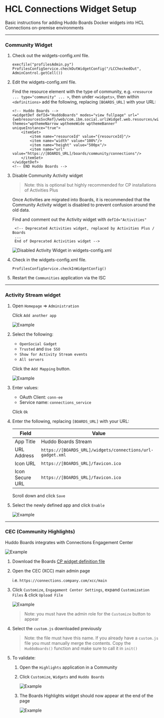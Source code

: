 # HCL Connections Widget Setup

Basic instructions for adding Huddo Boards Docker widgets into HCL Connections on-premise environments

---

### Community Widget

1.  Check out the widgets-config.xml file.

        execfile("profilesAdmin.py")
        ProfilesConfigService.checkOutWidgetConfig("/LCCheckedOut", AdminControl.getCell())

1.  Edit the widgets-config.xml file.

    Find the resource element with the type of community, e.g. `<resource ... type="community" ... >`, then under `<widgets>`, then within `<definitions>` add the following, replacing `[BOARDS_URL]` with your URL:

        <!-- Huddo Boards -->
        <widgetDef defId="HuddoBoards" modes="view fullpage" url="{webresourcesSvcRef}/web/com.ibm.social.urliWidget.web.resources/widget/urlWidget.xml" themes="wpthemeNarrow wpthemeWide wpthemeBanner" uniqueInstance="true">
            <itemSet>
                <item name="resourceId" value="{resourceId}"/>
                <item name="width" value="100%"/>
                <item name="height" value="500px"/>
                <item name="url" value="https://[BOARDS_URL]/boards/community/connections"/>
            </itemSet>
        </widgetDef>
        <!-- END Huddo Boards -->

1. Disable Community Activity widget

      > Note: this is optional but highly recommended for CP installations of Activities Plus

      Once Activities are migrated into Boards, it is recommended that the Community Activity widget is disabled to prevent confusion around the old data.

      Find and comment out the Activity widget with `defId="Activities"`

        <!-- Deprecated Activities widget, replaced by Activities Plus / Boards
        ...
        End of Deprecated Activities widget -->

      ![Disabled Activity Widget in widgets-config.xml](/assets/connections/widget-disable-activities.png)
     

1.  Check in the widgets-config.xml file.

        ProfilesConfigService.checkInWidgetConfig()

1.  Restart the `Communities` application via the ISC

---

### Activity Stream widget

1. Open `Homepage` => `Administration`

      Click `Add another app`

      ![Example](/assets/connections/homepage-admin.png)

1. Select the following:

      - `OpenSocial Gadget`
      - `Trusted` and `Use SSO`
      - `Show for Activity Stream events`
      - `All servers`

      Click the `Add Mapping` button.

      ![Example](/assets/connections/homepage-admin2.png)

1. Enter values:

      - OAuth Client: `conn-ee`
      - Service name: `connections_service`

      Click `Ok`

1. Enter the following, replacing `[BOARDS_URL]` with your URL:

      | Field           | Value                                                     |
      | --------------- | --------------------------------------------------------- |
      | App Title       | Huddo Boards Stream                                       |
      | URL Address     | `https://[BOARDS_URL]/widgets/connections/url-gadget.xml` |
      | Icon URL        | `https://[BOARDS_URL]/favicon.ico`                        |
      | Icon Secure URL | `https://[BOARDS_URL]/favicon.ico`                        |

      Scroll down and click `Save`

1. Select the newly defined app and click `Enable`

    ![Example](/assets/connections/homepage-admin6.png)

---

### CEC (Community Highlights)

Huddo Boards integrates with Connections Engagement Center

![Example](/assets/connections/highlights-boards.png)

1. Download the Boards [CP widget definition file](/assets/boards/cp/custom.js)

1. Open the CEC (XCC) main admin page

      i.e. `https://connections.company.com/xcc/main`

1. Click `Customize`, `Engagement Center Settings`, expand `Customization Files` & click `Upload File`

     ![Example](/assets/connections/highlights-fileupload.png)

     > Note: you must have the admin role for the `Customize` button to appear

1. Select the `custom.js` downloaded previously

     > Note: the file must have this name. If you already have a `custom.js` file you must manually merge the contents. Copy the `HuddoBoards()` function and make sure to call it in `init()`

1. To validate:

      1. Open the `Highlights` application in a Community
      1. Click `Customize`, `Widgets` and `Huddo Boards`

         ![Example](/assets/connections/highlights-add-boards.png)
      
      1. The Boards Highlights widget should now appear at the end of the page

         ![Example](/assets/connections/highlights-boards.png)
